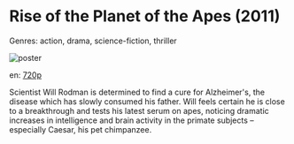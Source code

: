 # Rise of the Planet of the Apes (2011)

Genres: action, drama, science-fiction, thriller

![poster](http://image.tmdb.org/t/p/w500/esqXMJv6PiK7GJVRwd2FA3SZUoW.jpg)

en:
  [720p](magnet:?xt=urn:btih:4CBAABB7B8E6F10BAEA13842215A15DA2A52E054&tr=udp://glotorrents.pw:6969/announce&tr=udp://tracker.opentrackr.org:1337/announce&tr=udp://torrent.gresille.org:80/announce&tr=udp://tracker.openbittorrent.com:80&tr=udp://tracker.coppersurfer.tk:6969&tr=udp://tracker.leechers-paradise.org:6969&tr=udp://p4p.arenabg.ch:1337&tr=udp://tracker.internetwarriors.net:1337)
  


Scientist Will Rodman is determined to find a cure for Alzheimer's, the disease which has slowly consumed his father. Will feels certain he is close to a breakthrough and tests his latest serum on apes, noticing dramatic increases in intelligence and brain activity in the primate subjects – especially Caesar, his pet chimpanzee.